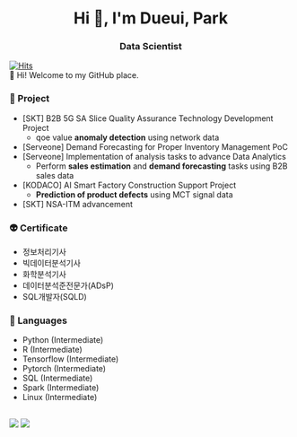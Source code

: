 <h1 align="center">Hi 👋, I'm Dueui, Park</h1>

<h3 align="center">Data Scientist</h3>


[![Hits](https://hits.seeyoufarm.com/api/count/incr/badge.svg?url=https%3A%2F%2Fgithub.com%2Featchu&count_bg=%2379C83D&title_bg=%23555555&icon=&icon_color=%23E7E7E7&title=hits&edge_flat=false)](https://hits.seeyoufarm.com) <br>
👋 Hi! Welcome to my GitHub place.


### 🔭 Project
- [SKT] B2B 5G SA Slice Quality Assurance Technology Development Project
   - qoe value **anomaly detection** using network data
- [Serveone] Demand Forecasting for Proper Inventory Management PoC
- [Serveone] Implementation of analysis tasks to advance Data Analytics
   - Perform **sales estimation** and **demand forecasting** tasks using B2B sales data
- [KODACO] AI Smart Factory Construction Support Project 
   - **Prediction of product defects** using MCT signal data
- [SKT] NSA-ITM advancement


### 👽 Certificate
- 정보처리기사
- 빅데이터분석기사
- 화학분석기사
- 데이터분석준전문가(ADsP)
- SQL개발자(SQLD)


### 🌱 Languages
 - Python (Intermediate)
 - R (Intermediate)
 - Tensorflow (Intermediate)
 - Pytorch (Intermediate)
 - SQL (Intermediate)
 - Spark (Intermediate)
 - Linux (Intermediate)

<h2 align="center"> <contact to me> </h2>

<a href="mailto:hdy2596@gmail.com"><img src="https://img.shields.io/badge/Gmail-D0A9F5?style=flat-square&logo=Gmail&logoColor=white&link=mailto:hdy2596@gmail.com"/></a>
<a href="https://eatchu.tistory.com"><img src="https://img.shields.io/badge/tistory-000000?style=flat-square&logo=Telegraph&logoColor=white"/></a>
  
